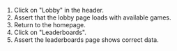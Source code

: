 1. Click on "Lobby" in the header.
2. Assert that the lobby page loads with available games.
3. Return to the homepage.
4. Click on "Leaderboards".
5. Assert the leaderboards page shows correct data.